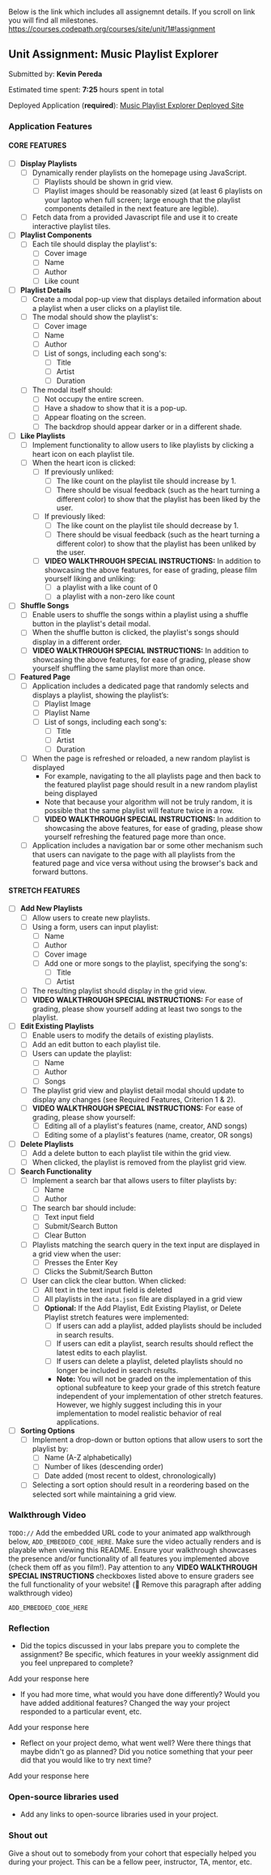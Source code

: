 Below is the link which includes all assignemnt details. If you scroll on link you will find all milestones.
https://courses.codepath.org/courses/site/unit/1#!assignment

## Unit Assignment: Music Playlist Explorer

Submitted by: **Kevin Pereda**

Estimated time spent: **7:25** hours spent in total

Deployed Application (**required**): [Music Playlist Explorer Deployed Site](ADD_LINK_HERE)

### Application Features

#### CORE FEATURES

- [ ] **Display Playlists**
  - [ ] Dynamically render playlists on the homepage using JavaScript.
    - [ ] Playlists should be shown in grid view.
    - [ ] Playlist images should be reasonably sized (at least 6 playlists on your laptop when full screen; large enough that the playlist components detailed in the next feature are legible).
  - [ ] Fetch data from a provided Javascript file and use it to create interactive playlist  tiles.

- [ ] **Playlist Components**
  - [ ] Each tile should display the playlist's:
    - [ ] Cover image
    - [ ] Name
    - [ ] Author
    - [ ] Like count

- [ ] **Playlist Details**
  - [ ] Create a modal pop-up view that displays detailed information about a playlist when a user clicks on a playlist tile.
  - [ ] The modal should show the playlist's:
    - [ ] Cover image
    - [ ] Name
    - [ ] Author
    - [ ] List of songs, including each song's:
      - [ ] Title
      - [ ] Artist
      - [ ] Duration
  - [ ] The modal itself should:
    - [ ] Not occupy the entire screen.
    - [ ] Have a shadow to show that it is a pop-up.
    - [ ] Appear floating on the screen.
    - [ ] The backdrop should appear darker or in a different shade.

- [ ] **Like Playlists**
  - [ ] Implement functionality to allow users to like playlists by clicking a heart icon on each playlist tile.
  - [ ] When the heart icon is clicked:
    - [ ] If previously unliked:
      - [ ] The like count on the playlist tile should increase by 1.
      - [ ] There should be visual feedback (such as the heart turning a different color) to show that the playlist has been liked by the user.
    - [ ] If previously liked:
      - [ ] The like count on the playlist tile should decrease by 1.
      - [ ] There should be visual feedback (such as the heart turning a different color) to show that the playlist has been unliked by the user.
    - [ ] **VIDEO WALKTHROUGH SPECIAL INSTRUCTIONS:** In addition to showcasing the above features, for ease of grading, please film yourself liking and unliking:
      - [ ] a playlist with a like count of 0
      - [ ] a playlist with a non-zero like count

- [ ] **Shuffle Songs**
  - [ ] Enable users to shuffle the songs within a playlist using a shuffle button in the playlist's detail modal.
  - [ ] When the shuffle button is clicked, the playlist's songs should display in a different order.
  - [ ] **VIDEO WALKTHROUGH SPECIAL INSTRUCTIONS:** In addition to showcasing the above features, for ease of grading, please show yourself shuffling the same playlist more than once. 
  
- [ ] **Featured Page**
  - [ ] Application includes a dedicated page that randomly selects and displays a playlist, showing the playlist’s:
    - [ ] Playlist Image
    - [ ] Playlist Name
    - [ ] List of songs, including each song's:
      - [ ] Title
      - [ ] Artist
      - [ ] Duration
  - [ ] When the page is refreshed or reloaded, a new random playlist is displayed
    - For example, navigating to the all playlists page and then back to the featured playlist page should result in a new random playlist being displayed
    - Note that because your algorithm will not be truly random, it is possible that the same playlist will feature twice in a row. 
    - [ ] **VIDEO WALKTHROUGH SPECIAL INSTRUCTIONS:** In addition to showcasing the above features, for ease of grading, please show yourself refreshing the featured page more than once. 
  - [ ] Application includes a navigation bar or some other mechanism such that users can navigate to the page with all playlists from the featured page and vice versa without using the browser's back and forward buttons. 

#### STRETCH FEATURES

- [ ] **Add New Playlists**
  - [ ] Allow users to create new playlists.
  - [ ] Using a form, users can input playlist:
    - [ ] Name
    - [ ] Author
    - [ ] Cover image
    - [ ] Add one or more songs to the playlist, specifying the song's:
      - [ ] Title
      - [ ] Artist
  - [ ] The resulting playlist should display in the grid view.
  - [ ] **VIDEO WALKTHROUGH SPECIAL INSTRUCTIONS:** For ease of grading, please show yourself adding at least two songs to the playlist. 

- [ ] **Edit Existing Playlists**
  - [ ] Enable users to modify the details of existing playlists.
  - [ ] Add an edit button to each playlist tile.
  - [ ] Users can update the playlist:
    - [ ] Name
    - [ ] Author
    - [ ] Songs
  - [ ] The playlist grid view and playlist detail modal should update to display any changes (see Required Features, Criterion 1 & 2).
  - [ ] **VIDEO WALKTHROUGH SPECIAL INSTRUCTIONS:** For ease of grading, please show yourself:
    - [ ] Editing all of a playlist's features (name, creator, AND songs)
    - [ ] Editing some of a playlist's features (name, creator, OR songs) 

- [ ] **Delete Playlists**
  - [ ] Add a delete button to each playlist tile within the grid view.
  - [ ] When clicked, the playlist is removed from the playlist grid view.

- [ ] **Search Functionality**
  - [ ] Implement a search bar that allows users to filter playlists by:
    - [ ] Name 
    - [ ] Author
  - [ ] The search bar should include:
    - [ ] Text input field
    - [ ] Submit/Search Button
    - [ ] Clear Button
  - [ ] Playlists matching the search query in the text input are displayed in a grid view when the user:
    - [ ] Presses the Enter Key
    - [ ] Clicks the Submit/Search Button 
  - [ ] User can click the clear button. When clicked:
    - [ ] All text in the text input field is deleted
    - [ ] All playlists in the `data.json` file are displayed in a grid view
    - [ ] **Optional:** If the Add Playlist, Edit Existing Playlist, or Delete Playlist stretch features were implemented:
      - [ ] If users can add a playlist, added playlists should be included in search results.
      - [ ] If users can edit a playlist, search results should reflect the latest edits to each playlist.
      - [ ] If users can delete a playlist, deleted playlists should no longer be included in search results.
      - **Note:** You will not be graded on the implementation of this optional subfeature to keep your grade of this stretch feature independent of your implementation of other stretch features. However, we highly suggest including this in your implementation to model realistic behavior of real applications. 

- [ ] **Sorting Options**
  - [ ] Implement a drop-down or button options that allow users to sort the playlist by:
    - [ ] Name (A-Z alphabetically)
    - [ ] Number of likes (descending order)
    - [ ] Date added (most recent to oldest, chronologically)
  - [ ] Selecting a sort option should result in a reordering based on the selected sort while maintaining a grid view.

### Walkthrough Video

`TODO://` Add the embedded URL code to your animated app walkthrough below, `ADD_EMBEDDED_CODE_HERE`. Make sure the video actually renders and is playable when viewing this README. Ensure your walkthrough showcases the presence and/or functionality of all features you implemented above (check them off as you film!). Pay attention to any **VIDEO WALKTHROUGH SPECIAL INSTRUCTIONS** checkboxes listed above to ensure graders see the full functionality of your website! (🚫 Remove this paragraph after adding walkthrough video)

`ADD_EMBEDDED_CODE_HERE`

### Reflection

* Did the topics discussed in your labs prepare you to complete the assignment? Be specific, which features in your weekly assignment did you feel unprepared to complete?

Add your response here

* If you had more time, what would you have done differently? Would you have added additional features? Changed the way your project responded to a particular event, etc.
  
Add your response here

* Reflect on your project demo, what went well? Were there things that maybe didn't go as planned? Did you notice something that your peer did that you would like to try next time?

Add your response here

### Open-source libraries used

- Add any links to open-source libraries used in your project.

### Shout out

Give a shout out to somebody from your cohort that especially helped you during your project. This can be a fellow peer, instructor, TA, mentor, etc.